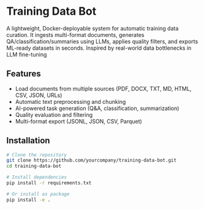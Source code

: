 # Training Data Bot

A lightweight, Docker-deployable system for automatic training data curation. It ingests multi-format documents, generates QA/classification/summaries using LLMs, applies quality filters, and exports ML-ready datasets in seconds. Inspired by real-world data bottlenecks in LLM fine-tuning

## Features

- Load documents from multiple sources (PDF, DOCX, TXT, MD, HTML, CSV, JSON, URLs)
- Automatic text preprocessing and chunking
- AI-powered task generation (Q&A, classification, summarization)
- Quality evaluation and filtering
- Multi-format export (JSONL, JSON, CSV, Parquet)

## Installation
```bash
# Clone the repository
git clone https://github.com/yourcompany/training-data-bot.git
cd training-data-bot

# Install dependencies
pip install -r requirements.txt

# Or install as package
pip install -e .
